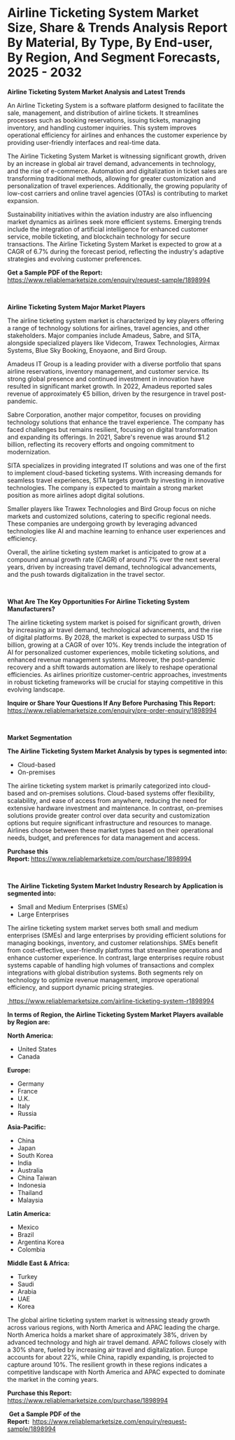 <p><h1>Airline Ticketing System Market Size, Share & Trends Analysis Report By Material, By Type, By End-user, By Region, And Segment Forecasts, 2025 - 2032</h1></p><p><strong>Airline Ticketing System Market Analysis and Latest Trends</strong></p>
<p><p>An Airline Ticketing System is a software platform designed to facilitate the sale, management, and distribution of airline tickets. It streamlines processes such as booking reservations, issuing tickets, managing inventory, and handling customer inquiries. This system improves operational efficiency for airlines and enhances the customer experience by providing user-friendly interfaces and real-time data.</p><p>The Airline Ticketing System Market is witnessing significant growth, driven by an increase in global air travel demand, advancements in technology, and the rise of e-commerce. Automation and digitalization in ticket sales are transforming traditional methods, allowing for greater customization and personalization of travel experiences. Additionally, the growing popularity of low-cost carriers and online travel agencies (OTAs) is contributing to market expansion. </p><p>Sustainability initiatives within the aviation industry are also influencing market dynamics as airlines seek more efficient systems. Emerging trends include the integration of artificial intelligence for enhanced customer service, mobile ticketing, and blockchain technology for secure transactions. The Airline Ticketing System Market is expected to grow at a CAGR of 6.7% during the forecast period, reflecting the industry's adaptive strategies and evolving customer preferences.</p></p>
<p><strong>Get a Sample PDF of the Report:&nbsp;</strong> <a href="https://www.reliablemarketsize.com/enquiry/request-sample/1898994?utm_campaign=2989&utm_medium=2&utm_source=Github&utm_content=ia&utm_term=19042025&utm_id=airline-ticketing-system">https://www.reliablemarketsize.com/enquiry/request-sample/1898994</a></p>
<p>&nbsp;</p>
<p><strong>Airline Ticketing System Major Market Players</strong></p>
<p><p>The airline ticketing system market is characterized by key players offering a range of technology solutions for airlines, travel agencies, and other stakeholders. Major companies include Amadeus, Sabre, and SITA, alongside specialized players like Videcom, Trawex Technologies, Airmax Systems, Blue Sky Booking, Enoyaone, and Bird Group.</p><p>Amadeus IT Group is a leading provider with a diverse portfolio that spans airline reservations, inventory management, and customer service. Its strong global presence and continued investment in innovation have resulted in significant market growth. In 2022, Amadeus reported sales revenue of approximately €5 billion, driven by the resurgence in travel post-pandemic.</p><p>Sabre Corporation, another major competitor, focuses on providing technology solutions that enhance the travel experience. The company has faced challenges but remains resilient, focusing on digital transformation and expanding its offerings. In 2021, Sabre's revenue was around $1.2 billion, reflecting its recovery efforts and ongoing commitment to modernization.</p><p>SITA specializes in providing integrated IT solutions and was one of the first to implement cloud-based ticketing systems. With increasing demands for seamless travel experiences, SITA targets growth by investing in innovative technologies. The company is expected to maintain a strong market position as more airlines adopt digital solutions.</p><p>Smaller players like Trawex Technologies and Bird Group focus on niche markets and customized solutions, catering to specific regional needs. These companies are undergoing growth by leveraging advanced technologies like AI and machine learning to enhance user experiences and efficiency.</p><p>Overall, the airline ticketing system market is anticipated to grow at a compound annual growth rate (CAGR) of around 7% over the next several years, driven by increasing travel demand, technological advancements, and the push towards digitalization in the travel sector.</p></p>
<p>&nbsp;</p>
<p><strong>What Are The Key Opportunities For Airline Ticketing System Manufacturers?</strong></p>
<p><p>The airline ticketing system market is poised for significant growth, driven by increasing air travel demand, technological advancements, and the rise of digital platforms. By 2028, the market is expected to surpass USD 15 billion, growing at a CAGR of over 10%. Key trends include the integration of AI for personalized customer experiences, mobile ticketing solutions, and enhanced revenue management systems. Moreover, the post-pandemic recovery and a shift towards automation are likely to reshape operational efficiencies. As airlines prioritize customer-centric approaches, investments in robust ticketing frameworks will be crucial for staying competitive in this evolving landscape.</p></p>
<p><strong>Inquire or Share Your Questions If Any Before Purchasing This Report:</strong> <a href="https://www.reliablemarketsize.com/enquiry/pre-order-enquiry/1898994?utm_campaign=2989&utm_medium=2&utm_source=Github&utm_content=ia&utm_term=19042025&utm_id=airline-ticketing-system">https://www.reliablemarketsize.com/enquiry/pre-order-enquiry/1898994</a></p>
<p>&nbsp;</p>
<p><strong>Market Segmentation</strong></p>
<p><strong>The Airline Ticketing System Market Analysis by types is segmented into:</strong></p>
<p><ul><li>Cloud-based</li><li>On-premises</li></ul></p>
<p><p>The airline ticketing system market is primarily categorized into cloud-based and on-premises solutions. Cloud-based systems offer flexibility, scalability, and ease of access from anywhere, reducing the need for extensive hardware investment and maintenance. In contrast, on-premises solutions provide greater control over data security and customization options but require significant infrastructure and resources to manage. Airlines choose between these market types based on their operational needs, budget, and preferences for data management and access.</p></p>
<p><strong>Purchase this Report:&nbsp;</strong><a href="https://www.reliablemarketsize.com/purchase/1898994?utm_campaign=2989&utm_medium=2&utm_source=Github&utm_content=ia&utm_term=19042025&utm_id=airline-ticketing-system">https://www.reliablemarketsize.com/purchase/1898994</a></p>
<p>&nbsp;</p>
<p><strong>The Airline Ticketing System Market Industry Research by Application is segmented into:</strong></p>
<p><ul><li>Small and Medium Enterprises (SMEs)</li><li>Large Enterprises</li></ul></p>
<p><p>The airline ticketing system market serves both small and medium enterprises (SMEs) and large enterprises by providing efficient solutions for managing bookings, inventory, and customer relationships. SMEs benefit from cost-effective, user-friendly platforms that streamline operations and enhance customer experience. In contrast, large enterprises require robust systems capable of handling high volumes of transactions and complex integrations with global distribution systems. Both segments rely on technology to optimize revenue management, improve operational efficiency, and support dynamic pricing strategies.</p></p>
<p><a href="https://www.reliablemarketsize.com/airline-ticketing-system-r1898994?utm_campaign=2989&utm_medium=2&utm_source=Github&utm_content=ia&utm_term=19042025&utm_id=airline-ticketing-system">&nbsp;https://www.reliablemarketsize.com/airline-ticketing-system-r1898994</a></p>
<p><strong>In terms of Region, the Airline Ticketing System Market Players available by Region are:</strong></p>
<p>
    <p> <strong> North America: </strong>
        <ul>
            <li>United States</li>
            <li>Canada</li>
        </ul>
        </p> 
    <p> <strong> Europe: </strong>
        <ul>
            <li>Germany</li>
            <li>France</li>
            <li>U.K.</li>
            <li>Italy</li>
            <li>Russia</li>
        </ul>
        </p> 
    <p> <strong> Asia-Pacific: </strong>
        <ul>
            <li>China</li>
            <li>Japan</li>
            <li>South Korea</li>
            <li>India</li>
            <li>Australia</li>
            <li>China Taiwan</li>
            <li>Indonesia</li>
            <li>Thailand</li>
            <li>Malaysia</li>
        </ul>
        </p> 
    <p> <strong> Latin America: </strong>
        <ul>
            <li>Mexico</li>
            <li>Brazil</li>
            <li>Argentina Korea</li>
            <li>Colombia</li>
        </ul>
        </p> 
    <p> <strong> Middle East & Africa: </strong>
        <ul>
            <li>Turkey</li>
            <li>Saudi</li>
            <li>Arabia</li>
            <li>UAE</li>
            <li>Korea</li>
        </ul>
    </p>
    </p>
<p><p>The global airline ticketing system market is witnessing steady growth across various regions, with North America and APAC leading the charge. North America holds a market share of approximately 38%, driven by advanced technology and high air travel demand. APAC follows closely with a 30% share, fueled by increasing air travel and digitalization. Europe accounts for about 22%, while China, rapidly expanding, is projected to capture around 10%. The resilient growth in these regions indicates a competitive landscape with North America and APAC expected to dominate the market in the coming years.</p></p>
<p><strong>Purchase this Report: </strong><a href="https://www.reliablemarketsize.com/purchase/1898994?utm_campaign=2989&utm_medium=2&utm_source=Github&utm_content=ia&utm_term=19042025&utm_id=airline-ticketing-system">https://www.reliablemarketsize.com/purchase/1898994</a></p>
<p>&nbsp;<strong>Get a Sample PDF of the Report:&nbsp;&nbsp;</strong><a href="https://www.reliablemarketsize.com/enquiry/request-sample/1898994?utm_campaign=2989&utm_medium=2&utm_source=Github&utm_content=ia&utm_term=19042025&utm_id=airline-ticketing-system">https://www.reliablemarketsize.com/enquiry/request-sample/1898994</a></p>
<p><strong></strong></p>
<p><p></p><p></p><p></p></p>